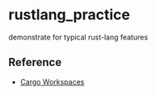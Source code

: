 # rustlang_practice
demonstrate for typical rust-lang features

## Reference
- [Cargo Workspaces](https://doc.rust-lang.org/book/ch14-03-cargo-workspaces.html)
